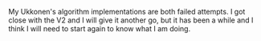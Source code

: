 My Ukkonen's algorithm implementations are both failed attempts.  I got close with the V2 and I will give it another go, but it has been a while and I think I will need to start again to know what I am doing.